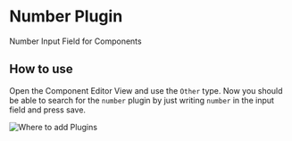 # Number Plugin
Number Input Field for Components

## How to use

Open the Component Editor View and use the `Other` type. Now you should be able to search for the `number` plugin by just writing `number` in the input field and press save.

![Where to add Plugins](https://a.storyblok.com/f/40039/40f6e6b955/bildschirmfoto-2016-12-20-um-09-15-01.png)
